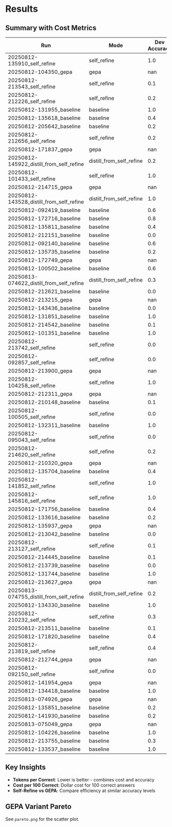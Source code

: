 # Results

## Summary with Cost Metrics

| Run | Mode | Dev Accuracy | Test Accuracy | Avg Tokens | Tokens/Correct | Cost/100 Correct |
|-----|------|--------------|---------------|------------|----------------|------------------|
| 20250812-135910_self_refine | self_refine | 1.0 | 1.0 | 19.2 | 267.2 | $0.0534 |
| 20250812-104350_gepa | gepa | nan | 1.0 | nan | ∞ | ∞ |
| 20250812-213543_self_refine | self_refine | 0.1 | 0.1 | 891.4 | 8914.0 | $1.7828 |
| 20250812-212226_self_refine | self_refine | 0.2 | 0.1 | 852.4 | 4262.0 | $0.8524 |
| 20250812-131955_baseline | baseline | 1.0 | 1.0 | 96.4 | 275.2 | $0.0550 |
| 20250812-135618_baseline | baseline | 0.4 | 0.2 | 99.0 | 694.5 | $0.1389 |
| 20250812-205642_baseline | baseline | 0.2 | 0.0 | 97.6 | 1417.0 | $0.2834 |
| 20250812-212656_self_refine | self_refine | 0.2 | 0.0 | 1166.2 | 5831.0 | $1.1662 |
| 20250812-171837_gepa | gepa | nan | 0.2 | nan | ∞ | ∞ |
| 20250812-145922_distill_from_self_refine | distill_from_self_refine | 0.2 | 0.0 | 102.2 | ∞ | ∞ |
| 20250812-101433_self_refine | self_refine | 1.0 | 1.0 | 15.8 | 268.4 | $0.0537 |
| 20250812-214715_gepa | gepa | nan | 0.0 | nan | ∞ | ∞ |
| 20250812-143528_distill_from_self_refine | distill_from_self_refine | 1.0 | 1.0 | 606.8 | 606.8 | $0.1214 |
| 20250812-092419_baseline | baseline | 0.6 | 0.4 | 7.0 | 11.666666666666666 | $0.0023 |
| 20250812-172716_baseline | baseline | 0.8 | 0.2 | 39.0 | 318.5 | $0.0637 |
| 20250812-135811_baseline | baseline | 0.4 | 0.2 | 105.4 | 710.5 | $0.1421 |
| 20250812-212151_baseline | baseline | 0.0 | 0.2 | 116.8 | ∞ | ∞ |
| 20250812-092140_baseline | baseline | 0.6 | 0.4 | 7.0 | 11.666666666666666 | $0.0023 |
| 20250812-135735_baseline | baseline | 0.2 | 0.2 | 94.6 | 1367.0 | $0.2734 |
| 20250812-172749_gepa | gepa | nan | 0.4 | nan | ∞ | ∞ |
| 20250812-100502_baseline | baseline | 0.6 | 0.4 | 7.0 | 11.666666666666666 | $0.0023 |
| 20250813-074622_distill_from_self_refine | distill_from_self_refine | 0.3 | 0.2 | 99.5 | 1649.0 | $0.3298 |
| 20250812-212621_baseline | baseline | 0.0 | 0.0 | 97.7 | ∞ | ∞ |
| 20250812-213215_gepa | gepa | nan | 0.3 | nan | ∞ | ∞ |
| 20250812-143436_baseline | baseline | 0.0 | 0.2 | 86.2 | ∞ | ∞ |
| 20250812-131851_baseline | baseline | 1.0 | 1.0 | 98.4 | 274.8 | $0.0550 |
| 20250812-214542_baseline | baseline | 0.1 | 0.0 | 118.5 | 3694.0 | $0.7388 |
| 20250812-101351_baseline | baseline | 1.0 | 1.0 | 94.0 | 270.4 | $0.0541 |
| 20250812-213742_self_refine | self_refine | 0.0 | 0.0 | nan | ∞ | ∞ |
| 20250812-092857_self_refine | self_refine | 0.0 | 0.0 | 7.0 | ∞ | ∞ |
| 20250812-213900_gepa | gepa | nan | 0.2 | nan | ∞ | ∞ |
| 20250812-104258_self_refine | self_refine | 1.0 | 1.0 | 16.2 | 266.8 | $0.0534 |
| 20250812-212311_gepa | gepa | nan | 0.1 | nan | ∞ | ∞ |
| 20250812-210148_baseline | baseline | 0.1 | 0.0 | 116.9 | 4312.0 | $0.8624 |
| 20250812-100505_self_refine | self_refine | 0.0 | 0.0 | 7.0 | ∞ | ∞ |
| 20250812-132311_baseline | baseline | 1.0 | 1.0 | 95.6 | 274.4 | $0.0549 |
| 20250812-095043_self_refine | self_refine | 0.0 | 0.0 | 7.0 | ∞ | ∞ |
| 20250812-214620_self_refine | self_refine | 0.2 | 0.2 | 740.5 | 3702.5 | $0.7405 |
| 20250812-210320_gepa | gepa | nan | 0.1 | nan | ∞ | ∞ |
| 20250812-135704_baseline | baseline | 0.4 | 0.0 | 95.8 | 686.5 | $0.1373 |
| 20250812-141852_self_refine | self_refine | 1.0 | 1.0 | 519.4 | 519.4 | $0.1039 |
| 20250812-145816_self_refine | self_refine | 1.0 | 1.0 | 618.8 | 618.8 | $0.1238 |
| 20250812-171756_baseline | baseline | 0.4 | 0.2 | 3.0 | 587.0 | $0.1174 |
| 20250812-133616_baseline | baseline | 0.2 | 0.2 | 2.0 | 10.0 | $0.0020 |
| 20250812-135937_gepa | gepa | nan | 0.4 | nan | ∞ | ∞ |
| 20250812-213042_baseline | baseline | 0.0 | 0.0 | 107.4 | ∞ | ∞ |
| 20250812-213127_self_refine | self_refine | 0.1 | 0.4 | 1190.7 | 11907.0 | $2.3814 |
| 20250812-214445_baseline | baseline | 0.1 | 0.2 | 83.4 | 2844.0 | $0.5688 |
| 20250812-213739_baseline | baseline | 0.0 | 0.0 | nan | ∞ | ∞ |
| 20250812-131744_baseline | baseline | 1.0 | 1.0 | 97.8 | 274.2 | $0.0548 |
| 20250812-213627_gepa | gepa | nan | 0.1 | nan | ∞ | ∞ |
| 20250813-074755_distill_from_self_refine | distill_from_self_refine | 0.2 | 0.1 | 115.7 | 5934.0 | $1.1868 |
| 20250812-134330_baseline | baseline | 1.0 | 1.0 | 91.0 | 269.8 | $0.0540 |
| 20250812-210232_self_refine | self_refine | 0.3 | 0.3 | 838.2 | 2794.0 | $0.5588 |
| 20250812-213511_baseline | baseline | 0.1 | 0.0 | 100.8 | 4311.0 | $0.8622 |
| 20250812-171820_baseline | baseline | 0.4 | 0.0 | 3.0 | 587.0 | $0.1174 |
| 20250812-213819_self_refine | self_refine | 0.4 | 0.5 | 581.2 | 1453.0 | $0.2906 |
| 20250812-212744_gepa | gepa | nan | 0.1 | nan | ∞ | ∞ |
| 20250812-092150_self_refine | self_refine | 0.0 | 0.0 | 7.0 | ∞ | ∞ |
| 20250812-141954_gepa | gepa | nan | 0.0 | nan | ∞ | ∞ |
| 20250812-134418_baseline | baseline | 1.0 | 1.0 | 92.2 | 271.0 | $0.0542 |
| 20250813-074926_gepa | gepa | nan | 0.2 | nan | ∞ | ∞ |
| 20250812-135851_baseline | baseline | 0.2 | 0.2 | 97.2 | 1380.0 | $0.2760 |
| 20250812-141930_baseline | baseline | 0.2 | 0.0 | 96.8 | 1378.0 | $0.2756 |
| 20250813-075049_gepa | gepa | nan | 0.1 | nan | ∞ | ∞ |
| 20250812-104226_baseline | baseline | 1.0 | 1.0 | 98.4 | 274.8 | $0.0550 |
| 20250812-213755_baseline | baseline | 0.3 | 0.2 | 77.9 | 929.6666666666666 | $0.1859 |
| 20250812-133537_baseline | baseline | 1.0 | 1.0 | 102.2 | 281.0 | $0.0562 |

## Key Insights

- **Tokens per Correct**: Lower is better - combines cost and accuracy
- **Cost per 100 Correct**: Dollar cost for 100 correct answers
- **Self-Refine vs GEPA**: Compare efficiency at similar accuracy levels

## GEPA Variant Pareto

See `pareto.png` for the scatter plot.